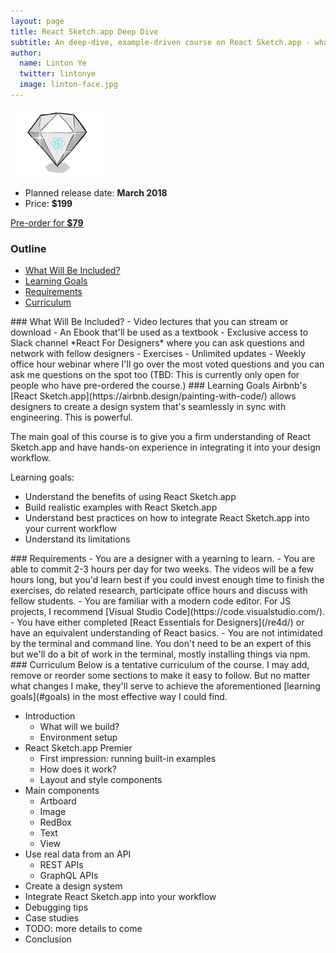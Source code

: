 ```yaml
---
layout: page
title: React Sketch.app Deep Dive
subtitle: An deep-dive, example-driven course on React Sketch.app - what it is, why it's cool and how to use it to turbocharge your design workflow.
author:
  name: Linton Ye
  twitter: lintonye
  image: linton-face.jpg
---
```

![logo](/images/courses/sketch.png)

- Planned release date: **March 2018**
- Price: **$199**

<a href="https://gum.co/xmgqZ" class="button">Pre-order for <strong>$79</strong></a>

### Outline
- [What Will Be Included?](#include)
- [Learning Goals](#goals)
- [Requirements](#requirements)
- [Curriculum](#curriculum)

<a name="include">
### What Will Be Included?
- Video lectures that you can stream or download
- An Ebook that'll be used as a textbook
- Exclusive access to Slack channel *React For Designers* where you can ask questions and network with fellow designers
- Exercises
- Unlimited updates
- Weekly office hour webinar where I'll go over the most voted questions and you can ask me questions on the spot too (TBD: This is currently only open for people who have pre-ordered the course.)

<a name="goals">
### Learning Goals
Airbnb's [React Sketch.app](https://airbnb.design/painting-with-code/) allows designers to create a design system that's seamlessly in sync with engineering. This is powerful.

The main goal of this course is to give you a firm understanding of React Sketch.app and have hands-on experience in integrating it into your design workflow.

Learning goals:

- Understand the benefits of using React Sketch.app
- Build realistic examples with React Sketch.app
- Understand best practices on how to integrate React Sketch.app into your current workflow
- Understand its limitations

<a name="requirements">
### Requirements
- You are a designer with a yearning to learn.
- You are able to commit 2-3 hours per day for two weeks. The videos will be a few hours long, but you'd learn best if you could invest enough time to finish the exercises, do related research, participate office hours and discuss with fellow students.
- You are familiar with a modern code editor. For JS projects, I recommend [Visual Studio Code](https://code.visualstudio.com/).
- You have either completed [React Essentials for Designers](/re4d/) or have an equivalent understanding of React basics.
- You are not intimidated by the terminal and command line. You don't need to be an expert of this but we'll do a bit of work in the terminal, mostly installing things via npm.

<a name="curriculum">
### Curriculum
Below is a tentative curriculum of the course. I may add, remove or reorder some sections to make it easy to follow. But no matter what changes I make, they'll serve to achieve the aforementioned [learning goals](#goals) in the most effective way I could find.

- Introduction
  - What will we build?
  - Environment setup
- React Sketch.app Premier
  - First impression: running built-in examples
  - How does it work?
  - Layout and style components
- Main components
  - Artboard
  - Image
  - RedBox
  - Text
  - View
- Use real data from an API
  - REST APIs
  - GraphQL APIs
- Create a design system
- Integrate React Sketch.app into your workflow
- Debugging tips
- Case studies
- TODO: more details to come
- Conclusion

<!--
- Connecting dots
  - How does React fit in design work flow?
  - Sketch <-> ReactJS <-> React Native
  - I'm most interested in being able to translate my designs into React Native code, prototyping in code, and a huge bonus would be connecting it all to Sketch in a way similar to AirBnb.
-->
